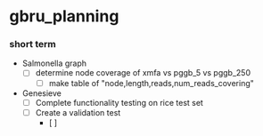 # gbru_planning

### short term

- Salmonella graph
  - [ ] determine node coverage of xmfa vs pggb_5 vs pggb_250
    - [ ] make table of "node,length,reads,num_reads_covering"

- Genesieve
  - [ ] Complete functionality testing on rice test set
  - [ ] Create a validation test
    - [ ]
